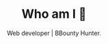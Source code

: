 <h1 align="center"> Who am I 🎌 </h1>

<p align="center"> Web developer | BBounty Hunter.</p>

<br>


